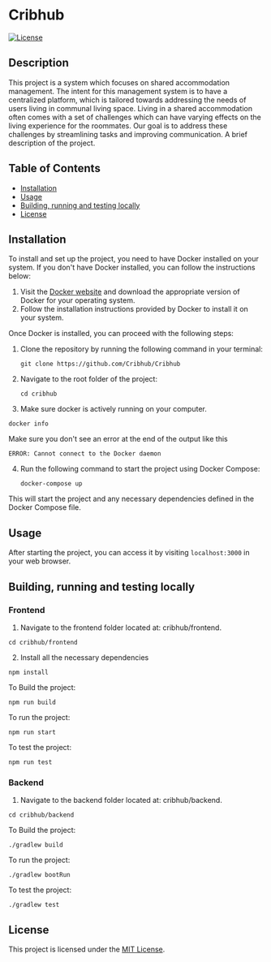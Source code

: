# Cribhub

[![License](https://img.shields.io/badge/license-MIT-blue.svg)](LICENSE)

## Description

This project is a system which focuses on shared accommodation management. The intent for this management system is to have a centralized platform, which is tailored towards addressing the needs of users living in communal living space. Living in a shared accommodation often comes with a set of challenges which can have varying effects on the living experience for the roommates. Our goal is to address these challenges by streamlining tasks and improving communication.
A brief description of the project.

## Table of Contents

- [Installation](#installation)
- [Usage](#usage)
- [Building, running and testing locally](#building-running-and-testing-locally)
- [License](#license)

## Installation

To install and set up the project, you need to have Docker installed on your system. If you don't have Docker installed, you can follow the instructions below:

1. Visit the [Docker website](https://www.docker.com/get-started) and download the appropriate version of Docker for your operating system.
2. Follow the installation instructions provided by Docker to install it on your system.

Once Docker is installed, you can proceed with the following steps:

1. Clone the repository by running the following command in your terminal:

   ```
   git clone https://github.com/Cribhub/Cribhub
   ```

2. Navigate to the root folder of the project:

   ```
   cd cribhub
   ```

3. Make sure docker is actively running on your computer.

```
docker info
```

Make sure you don't see an error at the end of the output like this

```
ERROR: Cannot connect to the Docker daemon
```

4. Run the following command to start the project using Docker Compose:
   ```
   docker-compose up
   ```

This will start the project and any necessary dependencies defined in the Docker Compose file.

## Usage

After starting the project, you can access it by visiting `localhost:3000` in your web browser.

## Building, running and testing locally

### Frontend

1. Navigate to the frontend folder located at: cribhub/frontend.

```
cd cribhub/frontend
```

2. Install all the necessary dependencies

```
npm install
```

To Build the project:

```
npm run build
```

To run the project:

```
npm run start
```

To test the project:

```
npm run test
```

### Backend

1. Navigate to the backend folder located at: cribhub/backend.

```
cd cribhub/backend
```

To Build the project:

```
./gradlew build
```

To run the project:

```
./gradlew bootRun
```

To test the project:

```
./gradlew test
```

## License

This project is licensed under the [MIT License](LICENSE).

